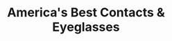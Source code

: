 ---
title: "America's Best Contacts & Eyeglasses"
url: /huber-heights/americas-best-contacts-and-eyeglasses/
shop: optician
---